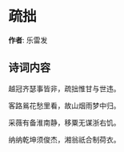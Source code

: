 # 疏拙

**作者**: 乐雷发

## 诗词内容

越冠齐瑟事皆非，疏拙惟甘与世违。

客路鶑花愁里看，故山烟雨梦中归。

采薇有备淮南静，移粟无谋浙右饥。

纳纳乾坤须俊杰，湘翁祇合制荷衣。

